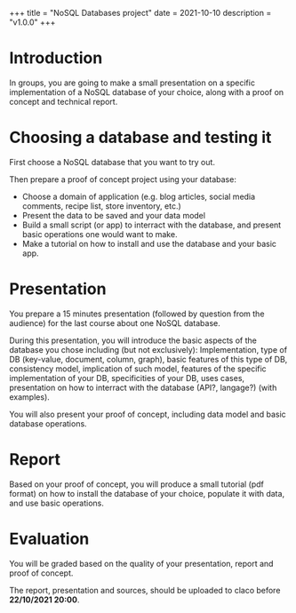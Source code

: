 +++
title = "NoSQL Databases project"
date = 2021-10-10
description = "v1.0.0"
+++

# Introduction

In groups, you are going to make a small presentation on a specific 
implementation of a NoSQL database of your choice, along with a 
proof on concept and technical report.

# Choosing a database and testing it 

First choose a NoSQL database that you want to try out.

Then prepare a proof of concept project using your database:

- Choose a domain of application (e.g. blog articles, social media comments,
  recipe list, store inventory, etc.)
- Present the data to be saved and your data model
- Build a small script (or app) to interract with the database, and present basic
operations one would want to make.
- Make a tutorial on how to install and use the database and your basic app. 

# Presentation

You prepare a 15 minutes presentation (followed by question from the audience)
for the last course about one NoSQL database. 

During this presentation, you will introduce the basic aspects of the
database you chose including (but not exclusively): Implementation, type of DB
(key-value, document, column, graph), basic features of this type of DB, 
consistency model, implication of such model, features of the specific
implementation of your DB, specificities of your DB, 
uses cases, presentation on how to interract with the database (API?, langage?)
(with examples).

You will also present your proof of concept, including data model and basic
database operations.

# Report

Based on your proof of concept, you will produce a small tutorial (pdf format)
on how to install the database of your choice, populate it with data, and
use basic operations.

# Evaluation

You will be graded based on the quality of your presentation, report and proof
of concept.

The report, presentation and sources, should be uploaded to claco before **22/10/2021 20:00**.
